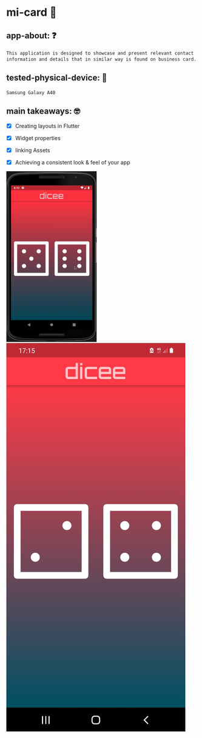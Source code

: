 # mi-card 👔

## app-about: ❓

    This application is designed to showcase and present relevant contact information and details that in similar way is found on business card.

## tested-physical-device: 📲

    Samsung Galaxy A40

## main takeaways: 🤓

- [x] Creating layouts in Flutter

- [x] Widget properties

- [x] linking Assets

- [x] Achieving a consistent look & feel of your app

![app-home-view](demo/dicee-demo.gif)
![app-home-view](demo/dicee-app-preview.JPEG)
